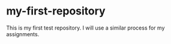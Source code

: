 # my-first-repository
This is my first test repository. I will use a similar process for my assignments.
